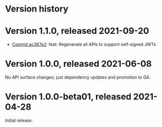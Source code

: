 # Version history

# Version 1.1.0, released 2021-09-20

- [Commit ac367e2](https://github.com/googleapis/google-cloud-dotnet/commit/ac367e2): feat: Regenerate all APIs to support self-signed JWTs

# Version 1.0.0, released 2021-06-08

No API surface changes; just dependency updates and promotion to GA.

# Version 1.0.0-beta01, released 2021-04-28

Initial release.
